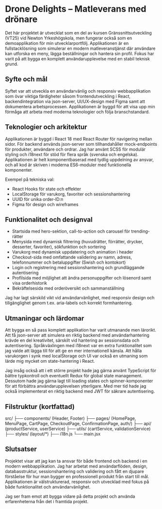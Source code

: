 # Drone Delights – Matleverans med drönare

Det här projektet är utvecklat som en del av kursen Gränssnittsutveckling (VT25) vid Newton Yrkeshögskola, men fungerar också som en demoapplikation för min utvecklarportfölj. Applikationen är en fullstacklösning som simulerar en modern matleveranstjänst där användare kan utforska en meny, lägga beställningar och hantera sin profil. Fokus har varit på att bygga en komplett användarupplevelse med en stabil teknisk grund.

## Syfte och mål

Syftet var att utveckla en användarvänlig och responsiv webbapplikation som övar viktiga färdigheter såsom frontendutveckling i React, backendintegration via json-server, UI/UX-design med Figma samt att dokumentera arbetsprocessen. Applikationen är byggd för att visa upp min förmåga att arbeta med moderna teknologier och följa branschstandard.

## Teknologier och arkitektur

Applikationen är byggd i React 18 med React Router för navigering mellan sidor. För backend används json-server som tillhandahåller mock-endpoints för produkter, användare och ordrar. Jag har använt SCSS för modulär styling och i18next för stöd för flera språk (svenska och engelska). Applikationen är helt komponentbaserad med tydlig uppdelning av ansvar, och all kod är skriven i moderna ES6-moduler med funktionella komponenter.

Exempel på tekniska val:
- React Hooks för state och effekter
- LocalStorage för varukorg, favoriter och sessionshantering
- UUID för unika order-ID:n
- Figma för design och wireframes

## Funktionalitet och designval

- Startsida med hero-sektion, call-to-action och carousel för trending-rätter
- Menysida med dynamisk filtrering (huvudrätter, förrätter, drycker, desserter, favoriter), sökfunktion och sortering
- Varukorg med dynamisk uppdatering och animation i header
- Checkout-sida med omfattande validering av namn, adress, telefonnummer och betaluppgifter (Swish och kontokort)
- Login och registrering med sessionshantering och grundläggande autentisering
- Profilsida med möjlighet att ändra personuppgifter och lösenord samt visa orderhistorik
- Bekräftelsesida med orderöversikt och sammanställning

Jag har lagt särskild vikt vid användarvänlighet, med responsiv design och tillgänglighet genom t.ex. aria-labels och korrekt formhantering.

## Utmaningar och lärdomar

Att bygga en så pass komplett applikation har varit utmanande men lärorikt. Att få json-server att simulera en riktig backend med användarhantering krävde en del kreativitet, särskilt vid hantering av sessionsdata och autentisering. Språkväxlingen med i18next var en extra funktionalitet som jag valde att lägga till för att ge en mer internationell känsla. Att hålla varukorgen i synk med localStorage och UI var också en utmaning som lärde mig mycket om state-hantering i React.

Jag insåg också att i ett större projekt hade jag gärna använt TypeScript för bättre typkontroll och eventuellt Redux för global state management. Dessutom hade jag gärna lagt till loading states och spinner-komponenter för att förbättra användarupplevelsen ytterligare. Med mer tid hade jag också implementerat en riktig backend med JWT för säkrare autentisering.

## Filstruktur (kortfattad)

src/
 ├── components/ (Header, Footer)
 ├── pages/ (HomePage, MenuPage, CartPage, CheckoutPage, ConfirmationPage, auth/)
 ├── api/ (productService, userService)
 ├── utils/ (cartService, validationService)
 ├── styles/ (layout/*)
 ├── i18n.js
 └── main.jsx

## Slutsatser

Projektet visar att jag kan ta ansvar för både frontend och backend i en modern webbapplikation. Jag har arbetat med användarflöden, design, databasstruktur, sessionshantering och validering och fått en djupare förståelse för hur man bygger en professionell produkt från start till mål. Applikationen är välstrukturerad, responsiv och utvecklad med fokus på både funktionalitet och användarvänlighet.

Jag ser fram emot att bygga vidare på detta projekt och använda erfarenheterna från det i framtida projekt.

